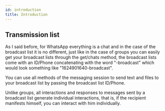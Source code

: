 ```yaml
---
id: introduction
title: Introduction
---
```


## Transmission list 

As I said before, for WhatsApp everything is a chat and in the case of the broadcast list it is no different, just like in the case of groups you can easily get your broadcast lists through the get/chats method, the broadcast lists come with an ID/Phone concatenating with the word "-broadcast" which would look something like "1624901640-broadcast".

You can use all methods of the messaging session to send text and files to your broadcast list by passing the broadcast list ID/Phone.

Unlike groups, all interactions and responses to messages sent by a broadcast list generate individual interactions, that is, if the recipient manifests himself, you can interact with him individually.
